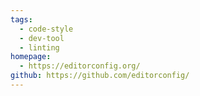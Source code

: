 ```yaml
---
tags:
  - code-style
  - dev-tool
  - linting
homepage:
  - https://editorconfig.org/
github: https://github.com/editorconfig/
---
```

